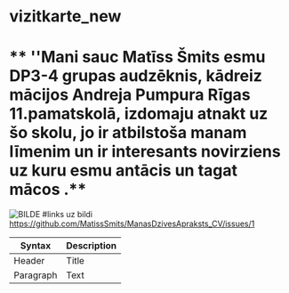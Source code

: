 # vizitkarte_new
# ** ''Mani sauc Matīss Šmits esmu DP3-4 grupas audzēknis, kādreiz mācijos Andreja Pumpura Rīgas 11.pamatskolā, izdomaju atnakt uz šo skolu, jo ir atbilstoša manam līmenim un ir interesants novirziens uz kuru esmu antācis un tagat mācos .**
 ![BILDE](https://user-images.githubusercontent.com/78017254/106585813-6a4aad00-6550-11eb-939d-1870a6b7b229.jpg)
 #links uz bildi https://github.com/MatissSmits/ManasDzivesApraksts_CV/issues/1
 
| Syntax      | Description |
| ----------- | ----------- |
| Header      | Title       |
| Paragraph   | Text        |
